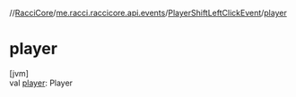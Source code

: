 //[RacciCore](../../../index.md)/[me.racci.raccicore.api.events](../index.md)/[PlayerShiftLeftClickEvent](index.md)/[player](player.md)

# player

[jvm]\
val [player](player.md): Player
